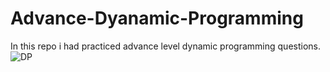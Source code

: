# Advance-Dyanamic-Programming
 In this repo i had practiced advance level dynamic programming questions.
![DP](https://user-images.githubusercontent.com/83153656/217333544-21c6d36f-b966-4c9d-ad7b-a3c41694e360.png)
